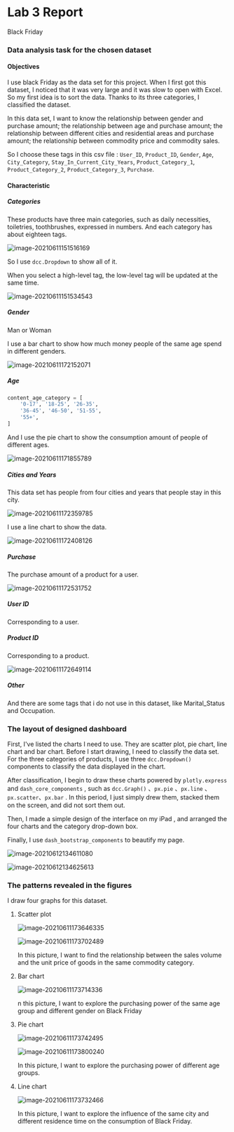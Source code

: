 # Lab 3 Report

Black Friday

### Data analysis task for the chosen dataset 

#### Objectives

I use black Friday as the data set for this project. When I first got this dataset, I noticed that it was very large and it was slow to open with Excel. So my first idea is to sort the data. Thanks to its three categories, I classified the dataset.

In this data set, I want to know the relationship between gender and purchase amount; the relationship between age and purchase amount; the relationship between different cities and residential areas and purchase amount; the relationship between commodity price and commodity sales.

So I choose these tags in this csv file : ```User_ID```, ```Product_ID```, ```Gender```, ```Age```, ```City_Category```, ```Stay_In_Current_City_Years```, ```Product_Category_1```, ```Product_Category_2```, ```Product_Category_3```, ```Purchase```.

#### Characteristic

##### Categories

These products have three main categories, such as daily necessities, toiletries, toothbrushes, expressed in numbers. And each category has about eighteen tags.

![image-20210611151516169](Report.assets/image-20210611151516169.png)

So I use ```dcc.Dropdown``` to show all of it.

When you select a high-level tag, the low-level tag will be updated at the same time.

![image-20210611151534543](Report.assets/image-20210611151534543.png)

##### Gender

Man or Woman

I use a bar chart to show how much money people of the same age spend in different genders.

![image-20210611172152071](Report.assets/image-20210611172152071.png)

##### Age

```python
content_age_category = [
    '0-17', '18-25', '26-35',
    '36-45', '46-50', '51-55',
    '55+',
]
```

And I use the pie chart to show the consumption amount of people of different ages.

![image-20210611171855789](Report.assets/image-20210611171855789.png)

##### Cities and Years

This data set has people from four cities and years that people stay in this city.

![image-20210611172359785](Report.assets/image-20210611172359785.png)

I use a line chart to show the data.

![image-20210611172408126](Report.assets/image-20210611172408126.png)

##### Purchase

The purchase amount of a product for a user.

![image-20210611172531752](Report.assets/image-20210611172531752.png)

##### User ID

Corresponding to a user.

##### Product ID

Corresponding to a product.

![image-20210611172649114](Report.assets/image-20210611172649114.png)

##### Other

And there are some tags that i do not use in this dataset, like Marital_Status and Occupation.

### The layout of designed dashboard

First, I've listed the charts I need to use. They are scatter plot, pie chart, line chart and bar chart. Before I start drawing, I need to classify the data set. For the three categories of products, I use three ```dcc.Dropdown()``` components to classify the data displayed in the chart.

After classification, I begin to draw these charts powered by ```plotly.express``` and ```dash_core_components``` , such as ```dcc.Graph()``` 、```px.pie``` 、```px.line``` 、```px.scatter```、```px.bar``` . In this period, I just simply drew them, stacked them on the screen, and did not sort them out.

Then, I made a simple design of the interface on my iPad , and arranged the four charts and the category drop-down box.

Finally, I use ```dash_bootstrap_components``` to beautify my page. 

![image-20210612134611080](Report.assets/image-20210612134611080.png)

![image-20210612134625613](Report.assets/image-20210612134625613.png)

### The patterns revealed in the figures

I draw four graphs for this dataset.

1. Scatter plot

   ![image-20210611173646335](Report.assets/image-20210611173646335.png)

   ![image-20210611173702489](Report.assets/image-20210611173702489.png)

   In this picture, I want to find the relationship between the sales volume and the unit price of goods in the same commodity category.

2. Bar chart

   ![image-20210611173714336](Report.assets/image-20210611173714336.png)

   n this picture, I want to explore the purchasing power of the same age group and different gender on Black Friday

3. Pie chart

   ![image-20210611173742495](Report.assets/image-20210611173742495.png)

   ![image-20210611173800240](Report.assets/image-20210611173800240.png)

   In this picture, I want to explore the purchasing power of different age groups.

4. Line chart

   ![image-20210611173732466](Report.assets/image-20210611173732466.png)
   
   In this picture, I want to explore the influence of the same city and different residence time on the consumption of Black Friday.
   
   